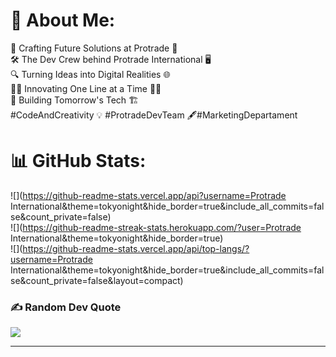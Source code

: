 # 💫 About Me:
🚀 Crafting Future Solutions at Protrade 🌟<br>🛠️ The Dev Crew behind Protrade International 🖥️<br>🔍 Turning Ideas into Digital Realities 🌐<br>👨‍💻 Innovating One Line at a Time 🚶‍♀️<br>🔧 Building Tomorrow's Tech 🏗️<br>#CodeAndCreativity 💡 #ProtradeDevTeam 🖋️#MarketingDepartament

# 📊 GitHub Stats:
![](https://github-readme-stats.vercel.app/api?username=Protrade International&theme=tokyonight&hide_border=true&include_all_commits=false&count_private=false)<br/>
![](https://github-readme-streak-stats.herokuapp.com/?user=Protrade International&theme=tokyonight&hide_border=true)<br/>
![](https://github-readme-stats.vercel.app/api/top-langs/?username=Protrade International&theme=tokyonight&hide_border=true&include_all_commits=false&count_private=false&layout=compact)

### ✍️ Random Dev Quote
![](https://quotes-github-readme.vercel.app/api?type=horizontal&theme=radical)

---

